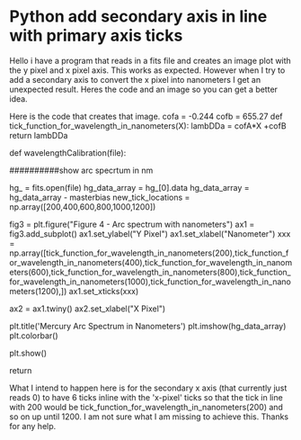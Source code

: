 
# Python add secondary axis in line with primary axis ticks

Hello i have a program that reads in a fits file and creates an image plot with the y pixel and x pixel axis. This works as expected. However when I try to add a secondary axis to convert the x pixel into nanometers I get an unexpected result. Heres the code and an image so you can get a better idea.

Here is the code that creates that image.
cofa = -0.244
cofb = 655.27
def tick_function_for_wavelength_in_nanometers(X):
lambDDa = cofA*X +cofB
return lambDDa

def wavelengthCalibration(file):

##########show arc specrtum in nm

hg_ = fits.open(file)
hg_data_array = hg_[0].data
hg_data_array = hg_data_array - masterbias
new_tick_locations = np.array([200,400,600,800,1000,1200])

fig3 = plt.figure("Figure 4 - Arc spectrum with nanometers")
ax1 = fig3.add_subplot()
ax1.set_ylabel("Y Pixel")
ax1.set_xlabel("Nanometer")
xxx = np.array([tick_function_for_wavelength_in_nanometers(200),tick_function_for_wavelength_in_nanometers(400),tick_function_for_wavelength_in_nanometers(600),tick_function_for_wavelength_in_nanometers(800),tick_function_for_wavelength_in_nanometers(1000),tick_function_for_wavelength_in_nanometers(1200),])
ax1.set_xticks(xxx)

ax2 = ax1.twiny()
ax2.set_xlabel("X Pixel")

plt.title('Mercury Arc Spectrum in Nanometers')
plt.imshow(hg_data_array)
plt.colorbar()



plt.show()

return

What I intend to happen here is for the secondary x axis (that currently just reads 0) to have 6 ticks inline with the 'x-pixel' ticks so that the tick in line with 200 would be tick_function_for_wavelength_in_nanometers(200) and so on up until 1200. I am not sure what I am missing to achieve this. Thanks for any help.

        